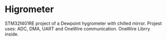 # Higrometer

STM32f401RE project of a Dewpoint hygrometer with chilled mirror.
Projest uses: ADC, DMA, UART and OneWire communication.
OneWire Librry inside.
